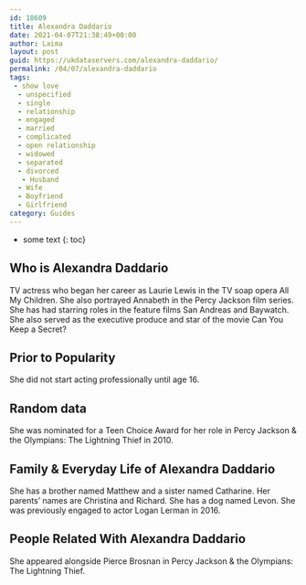 ```yaml
---
id: 18609
title: Alexandra Daddario
date: 2021-04-07T21:38:49+00:00
author: Laima
layout: post
guid: https://ukdataservers.com/alexandra-daddario/
permalink: /04/07/alexandra-daddario
tags:
 - show love
  - unspecified
  - single
  - relationship
  - engaged
  - married
  - complicated
  - open relationship
  - widowed
  - separated
  - divorced
   - Husband
  - Wife
  - Boyfriend
  - Girlfriend
category: Guides
---
```


* some text
{: toc}


## Who is Alexandra Daddario
                  
                  
                  
TV actress who began her career as Laurie Lewis in the TV soap opera All My Children. She also portrayed Annabeth in the Percy Jackson film series. She has had starring roles in the feature films San Andreas and Baywatch. She also served as the executive produce and star of the movie Can You Keep a Secret?
                  
              
            
              
            
                
                
                
## Prior to Popularity
                  
                  
                  
She did not start acting professionally until age 16. 
                  
              
            
              
            
                
                
                
## Random data
                  
                  
                  
She was nominated for a Teen Choice Award for her role in Percy Jackson & the Olympians: The Lightning Thief in 2010. 
                  
              
            
              
            
                
                
                
## Family & Everyday Life of Alexandra Daddario
                  
                  
                  
She has a brother named Matthew and a sister named Catharine. Her parents&#8217; names are Christina and Richard. She has a dog named Levon. She was previously engaged to actor Logan Lerman in 2016.
                  
              
            
              
            
                
                
                
## People Related With Alexandra Daddario
                  
                  
                  
She appeared alongside Pierce Brosnan in Percy Jackson & the Olympians: The Lightning Thief. 
                  
              
            
              
            
                
              
            
              
              
            
            
              
            
          
          
          